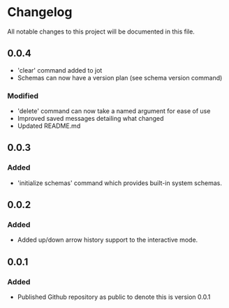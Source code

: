 # Changelog

All notable changes to this project will be documented in this file.

## 0.0.4

- 'clear' command added to jot
- Schemas can now have a version plan (see schema version command)

### Modified

- 'delete' command can now take a named argument for ease of use
- Improved saved messages detailing what changed
- Updated README.md

## 0.0.3

### Added

- 'initialize schemas' command which provides built-in system schemas.

## 0.0.2

### Added

- Added up/down arrow history support to the interactive mode.

## 0.0.1

### Added

- Published Github repository as public to denote this is version 0.0.1